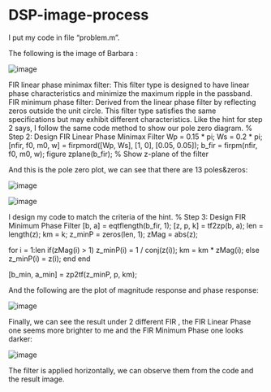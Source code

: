 # DSP-image-process

I put my code in file “problem.m”.

The following is the image of Barbara :

![image](https://github.com/wayne540500/DSP-image-process/assets/69573286/4b95aec9-c562-4209-81b5-3081ad641259)

FIR linear phase minimax filter: 
This filter type is designed to have linear phase characteristics and minimize the maximum ripple in the passband.
FIR minimum phase filter: 
Derived from the linear phase filter by reflecting zeros outside the unit circle. This filter type satisfies the same specifications but may exhibit different characteristics.
Like the hint for step 2 says, I follow the same code method to show our pole zero diagram.
% Step 2: Design FIR Linear Phase Minimax Filter
Wp = 0.15 * pi;
Ws = 0.2 * pi;
[nfir, f0, m0, w] = firpmord([Wp, Ws], [1, 0], [0.05, 0.05]);
b_fir = firpm(nfir, f0, m0, w);
figure
zplane(b_fir); % Show z-plane of the filter

And this is the pole zero plot, we can see that there are 13 poles&zeros:

![image](https://github.com/wayne540500/DSP-image-process/assets/69573286/e53a01a9-22d7-423b-9e60-fd020f288509)

![image](https://github.com/wayne540500/DSP-image-process/assets/69573286/aee04d65-0ab5-40f9-b614-c31346303d4c)

I design my code to match the criteria of the hint.
% Step 3: Design FIR Minimum Phase Filter
[b, a] = eqtflength(b_fir, 1);
[z, p, k] = tf2zp(b, a);
len = length(z);
km = k;
z_minP = zeros(len, 1);
zMag = abs(z);

for i = 1:len
    if(zMag(i) > 1)
        z_minP(i) = 1 / conj(z(i));
        km = km * zMag(i);
    else
        z_minP(i) = z(i);
    end
end

[b_min, a_min] = zp2tf(z_minP, p, km);

And the following are the plot of magnitude response and phase response:

![image](https://github.com/wayne540500/DSP-image-process/assets/69573286/5ca5900d-4d8d-4860-9251-b69955396727)

Finally, we can see the result under 2 different FIR , the FIR Linear Phase one seems more brighter to me and the FIR Minimum Phase one looks darker:

![image](https://github.com/wayne540500/DSP-image-process/assets/69573286/c1d1007c-867a-459e-aff6-53b6ef9fe076)

The filter is applied horizontally, we can observe them from the code and the result image.
